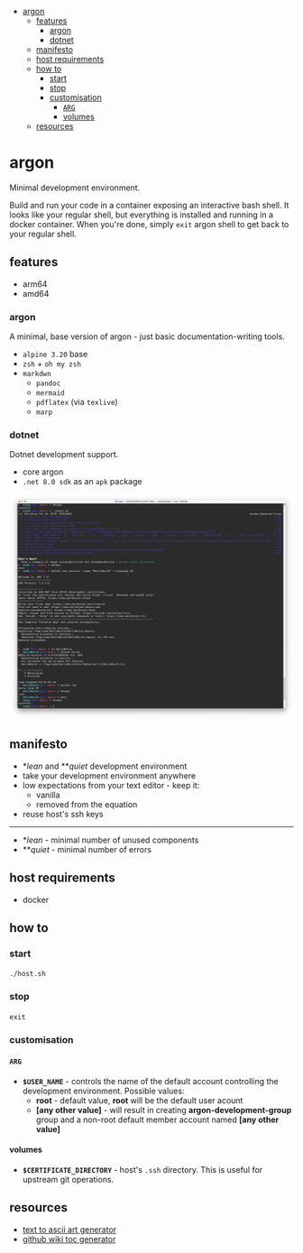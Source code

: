 - [argon](#argon)
  - [features](#features)
    - [argon](#argon-1)
    - [dotnet](#dotnet)
  - [manifesto](#manifesto)
  - [host requirements](#host-requirements)
  - [how to](#how-to)
    - [start](#start)
    - [stop](#stop)
    - [customisation](#customisation)
      - [`ARG`](#arg)
      - [volumes](#volumes)
  - [resources](#resources)

# argon

Minimal development environment.

Build and run your code in a container exposing an interactive bash shell. It looks like your regular shell, but everything is installed and running in a docker container. When you're done, simply `exit` argon shell to get back to your regular shell.

## features

* arm64
* amd64

### argon

A minimal, base version of argon - just basic documentation-writing tools.

* `alpine 3.20` base
* `zsh` + `oh my zsh`
* `markdwn`
  * `pandoc`
  * `mermaid`
  * `pdflatex` (via `texlive`)
  * `marp`

### dotnet

Dotnet development support.

* core argon
* `.net 8.0 sdk` as an `apk` package

![](./img/2024-01-09-demo.png)

## manifesto

* \**lean* and \*\**quiet* development environment
* take your development environment anywhere
* low expectations from your text editor - keep it:
  * vanilla
  * removed from the equation
* reuse host's ssh keys

---

* \**lean* - minimal number of unused components
* \*\**quiet* - minimal number of errors

## host requirements

* docker

## how to

### start

`./host.sh`

### stop

`exit`

### customisation

#### `ARG`

* **`$USER_NAME`** - controls the name of the default account controlling the development environment. Possible values:
  * **root** - default value, **root** will be the default user acount
  * **[any other value]** - will result in creating **argon-development-group** group and a non-root default member account named **[any other value]**

#### volumes

* **`$CERTIFICATE_DIRECTORY`** - host's `.ssh` directory. This is useful for upstream git operations.

## resources

* [text to ascii art generator](https://patorjk.com/software/taag/#p=display&f=Graffiti&t=Type%20Something%20)
* [github wiki toc generator](https://ecotrust-canada.github.io/markdown-toc/)
